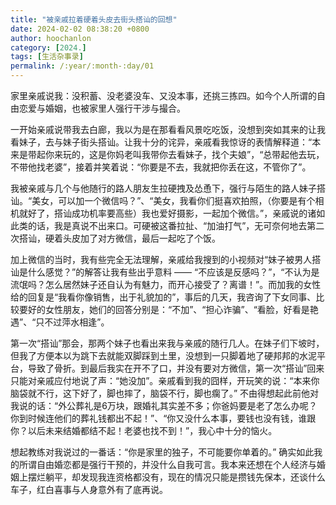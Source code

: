 ```yaml
---
title: "被亲戚拉着硬着头皮去街头搭讪的回想"
date: 2024-02-02 08:38:20 +0800
author: hoochanlon
category: [2024.]
tags: [生活杂事录]
permalink: /:year/:month-:day/01
---
```


家里亲戚说我：没积蓄、没老婆没车、又没本事，还挑三拣四。如今个人所谓的自由恋爱与婚姻，也被家里人强行干涉与撮合。 <!-- more -->

一开始亲戚说带我去白廊，我以为是在那看看风景吃吃饭，没想到突如其来的让我看妹子，去与妹子街头搭讪。让我十分的诧异，亲戚看我惊讶的表情解释道：“本来是带起你来玩的，这是你妈老叫我带你去看妹子，找个夫娘”，“总带起他去玩，不带他找老婆”，接着并笑着说：“你要是不去，我就把你丢在这，不管你了”。

我被亲戚与几个与他随行的路人朋友生拉硬拽及怂恿下，强行与陌生的路人妹子搭讪。“美女，可以加一个微信吗？”、“美女，我看你们挺喜欢拍照，（你要是有个相机就好了，搭讪成功机率要高些）我也爱好摄影，一起加个微信。”，亲戚说的诸如此类的话，我是真说不出来口。可硬被这番拉扯、“加油打气”，无可奈何地去第二次搭讪，硬着头皮加了对方微信，最后一起吃了个饭。

加上微信的当时，我有些完全无法理解，亲戚给我搜到的小视频对“妹子被男人搭讪是什么感觉？”的解答让我有些出乎意料 —— “不应该是反感吗？”，“不认为是流氓吗？怎么居然妹子还自认为有魅力，而开心接受了？离谱！”。而加我的女性给的回复是“我看你像销售，出于礼貌加的”，事后的几天，我咨询了下女同事、比较要好的女性朋友，她们的回答分别是：“不加”、“担心诈骗”、“看脸，好看是艳遇”、“只不过萍水相逢”。

第一次“搭讪”那会，那两个妹子也看出来我与亲戚的随行几人。在妹子们下坡时，但我了方便本以为跳下去就能双脚踩到土里，没想到一只脚着地了硬邦邦的水泥平台，导致了骨折。到最后我实在开不了口，并没有要对方微信，第一次“搭讪”回来只能对亲戚应付地说了声：“她没加”。亲戚看到我的囧样，开玩笑的说：“本来你脑袋就不行，这下好了，脚也摔了，脑袋不行，脚也瘸了。” 不由得想起此前他对我说的话：“外公葬礼是6万块，跟婚礼其实差不多；你爸妈要是老了怎么办呢？你到时候连他们的葬礼钱都出不起！”、“你又没什么本事，要钱也没有钱，谁跟你？以后未来结婚都结不起！老婆也找不到！”，我心中十分的恼火。

想起教练对我说过的一番话：“你是家里的独子，不可能要你单着的。” 确实如此我的所谓自由婚恋都是强行干预的，并没什么自我可言。我本来还想在个人经济与婚姻上摆烂躺平，却发现我连资格都没有，现在的情况只能是攒钱先保本，还谈什么车子，红白喜事与人身意外有了底再说。